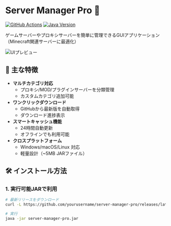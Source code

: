 # Server Manager Pro 🚀

[![GitHub Actions](https://github.com/yourusername/server-manager-pro/actions/workflows/maven-build.yml/badge.svg)](https://github.com/yourusername/server-manager-pro/actions)
[![Java Version](https://img.shields.io/badge/Java-17%2B-brightgreen)](https://adoptium.net/)

ゲームサーバーやプロキシサーバーを簡単に管理できるGUIアプリケーション  
（Minecraft関連サーバーに最適化）

![UIプレビュー](docs/screenshot.png) <!-- 実際のスクリーンショット画像を追加 -->

## 🌟 主な特徴

- **マルチカテゴリ対応**
  - プロキシ/MOD/プラグインサーバーを分類管理
  - カスタムカテゴリ追加可能
- **ワンクリックダウンロード**
  - GitHubから最新版を自動取得
  - ダウンロード進捗表示
- **スマートキャッシュ機能**
  - 24時間自動更新
  - オフラインでも利用可能
- **クロスプラットフォーム**
  - Windows/macOS/Linux 対応
  - 軽量設計（~5MB JARファイル）

## 🛠️ インストール方法

### 1. 実行可能JARで利用
```bash
# 最新リリースをダウンロード
curl -L https://github.com/yourusername/server-manager-pro/releases/latest/download/server-manager-pro.jar -o server-manager-pro.jar

# 実行
java -jar server-manager-pro.jar
